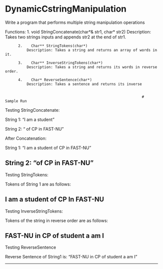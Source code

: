 # DynamicCstringManipulation
Write a program that performs multiple string manipulation operations

Functions:
          1.	void StringConcatenate(char*& str1, char* str2)
              Description: Takes two strings inputs and appends str2 at the end of str1.
              
          2.	Char** StringTokens(char*)
              Description: Takes a string and returns an array of words in it.
              
          3.	Char** InverseStringTokens(char*)
              Description: Takes a string and returns its words in reverse order.
              
          4.	Char* ReverseSentence(char*)
              Description: Takes a sentence and returns its inverse
              
							
                                                                   # Sample Run
                                                                    
Testing StringConcatenate:

String 1:                   “I am a student” 

String 2:                   “ of CP in FAST-NU” 

After Concatenation:

String 1:                              “I am a student of CP in FAST-NU”

String 2:                               “of CP in FAST-NU”
------------------------------------------------------------------------------------------------------------

Testing StringTokens:

Tokens of String 1 are as follows:

I
am
a
student
of
CP
In
FAST-NU
------------------------------------------------------------------------------------------------------------

Testing InverseStringTokens:

Tokens of the string in reverse order are as follows:

FAST-NU
in
CP
of
student
a
am
I 
------------------------------------------------------------------------------------------------------------
Testing ReverseSentence

Reverse Sentence of String1 is:                 “FAST-NU in CP of student a am I”

------------------------------------------------------------------------------------------------------------

